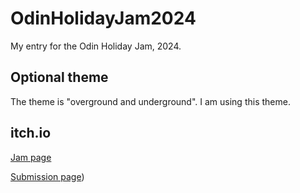 # OdinHolidayJam2024

My entry for the Odin Holiday Jam, 2024.

## Optional theme

The theme is "overground and underground". I am using this theme.

## itch.io

[Jam page](https://itch.io/jam/odin-holiday-jam)

[Submission page](https://wreckingballgames.itch.io/wonderlust))
